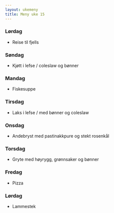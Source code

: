 ```yaml
---
layout: ukemeny
title: Meny uke 15
---
```


### Lørdag

- Reise til fjells

### Søndag

- Kjøtt i lefse / coleslaw og bønner

### Mandag

- Fiskesuppe

### Tirsdag

- Laks i lefse / med bønner og coleslaw

### Onsdag

- Andebryst med pastinakkpure og stekt rosenkål

### Torsdag

- Gryte med høyrygg, grønnsaker og bønner

### Fredag

- Pizza

### Lørdag

- Lammestek

